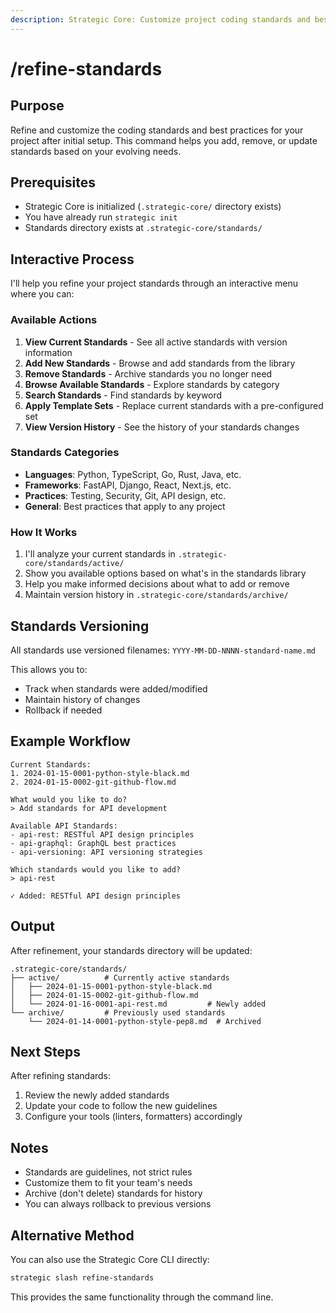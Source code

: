 ```yaml
---
description: Strategic Core: Customize project coding standards and best practices
---
```


# /refine-standards

## Purpose

Refine and customize the coding standards and best practices for your project after initial setup. This command helps you add, remove, or update standards based on your evolving needs.

## Prerequisites

- Strategic Core is initialized (`.strategic-core/` directory exists)
- You have already run `strategic init`
- Standards directory exists at `.strategic-core/standards/`

## Interactive Process

I'll help you refine your project standards through an interactive menu where you can:

### Available Actions

1. **View Current Standards** - See all active standards with version information
2. **Add New Standards** - Browse and add standards from the library
3. **Remove Standards** - Archive standards you no longer need
4. **Browse Available Standards** - Explore standards by category
5. **Search Standards** - Find standards by keyword
6. **Apply Template Sets** - Replace current standards with a pre-configured set
7. **View Version History** - See the history of your standards changes

### Standards Categories

- **Languages**: Python, TypeScript, Go, Rust, Java, etc.
- **Frameworks**: FastAPI, Django, React, Next.js, etc.
- **Practices**: Testing, Security, Git, API design, etc.
- **General**: Best practices that apply to any project

### How It Works

1. I'll analyze your current standards in `.strategic-core/standards/active/`
2. Show you available options based on what's in the standards library
3. Help you make informed decisions about what to add or remove
4. Maintain version history in `.strategic-core/standards/archive/`

## Standards Versioning

All standards use versioned filenames: `YYYY-MM-DD-NNNN-standard-name.md`

This allows you to:
- Track when standards were added/modified
- Maintain history of changes
- Rollback if needed

## Example Workflow

```
Current Standards:
1. 2024-01-15-0001-python-style-black.md
2. 2024-01-15-0002-git-github-flow.md

What would you like to do?
> Add standards for API development

Available API Standards:
- api-rest: RESTful API design principles
- api-graphql: GraphQL best practices
- api-versioning: API versioning strategies

Which standards would you like to add?
> api-rest

✓ Added: RESTful API design principles
```

## Output

After refinement, your standards directory will be updated:

```
.strategic-core/standards/
├── active/          # Currently active standards
│   ├── 2024-01-15-0001-python-style-black.md
│   ├── 2024-01-15-0002-git-github-flow.md
│   └── 2024-01-16-0001-api-rest.md         # Newly added
└── archive/         # Previously used standards
    └── 2024-01-14-0001-python-style-pep8.md  # Archived
```

## Next Steps

After refining standards:
1. Review the newly added standards
2. Update your code to follow the new guidelines
3. Configure your tools (linters, formatters) accordingly

## Notes

- Standards are guidelines, not strict rules
- Customize them to fit your team's needs
- Archive (don't delete) standards for history
- You can always rollback to previous versions

## Alternative Method

You can also use the Strategic Core CLI directly:
```bash
strategic slash refine-standards
```

This provides the same functionality through the command line.
